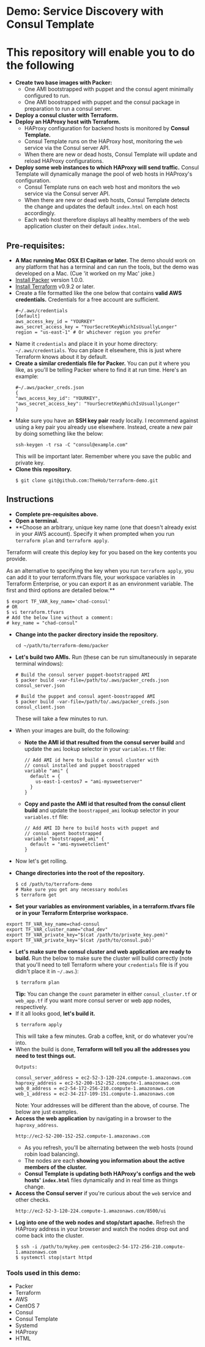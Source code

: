 # Demo: Service Discovery with Consul Template

# This repository will enable you to do the following
- **Create two base images with Packer:**
  - One AMI bootstrapped with puppet and the consul agent minimally configured to run.
  - One AMI boostrapped with puppet and the consul package in preparation to run a consul server.
- **Deploy a consul cluster with Terraform.**
- **Deploy an HAProxy host with Terraform.**
  - HAProxy configuration for backend hosts is monitored by **Consul Template.**
  - Consul Template runs on the HAProxy host, monitoring the `web` service via the Consul server API.
  - When there are new or dead hosts, Consul Template will update and reload HAProxy configurations.
- **Deploy some web instances to which HAProxy will send traffic.**  Consul Template will dynamically manage the pool of web hosts in HAProxy's configuration.
  - Consul Template runs on each web host and monitors the `web` service via the Consul server API.
  - When there are new or dead web hosts, Consul Template detects the change and updates the default `index.html` on each host accordingly.
  - Each web host therefore displays all healthy members of the web application cluster on their default `index.html`.

## Pre-requisites:
- **A Mac running Mac OSX El Capitan or later.**  The demo should work on any platform that has a terminal and can run the tools, but the demo was developed on a Mac.  (Cue 'it worked on my Mac' joke.)
- [Install Packer](https://www.packer.io/docs/install/index.html) version 1.0.0.
- [Install Terraform](https://www.terraform.io/intro/getting-started/install.html) v0.9.2 or later.
- Create a file formatted like the one below that contains **valid AWS credentials.** Credentials for a free account are sufficient.
  ```
  #~/.aws/credentials
  [default]
  aws_access_key_id = "YOURKEY"
  aws_secret_access_key = "YourSecretKeyWhichIsUsuallyLonger"
  region = "us-east-1" # Or whichever region you prefer
  ```
- Name it `credentials` and place it in your home directory: `~/.aws/credentials`.  You can place it elsewhere, this is just where Terraform knows about it by default.
- **Create a similar credentials file for Packer.**  You can put it where you like, as you'll be telling Packer where to find it at run time.  Here's an example:
  ```
  #~/.aws/packer_creds.json
  {
  "aws_access_key_id": "YOURKEY",
  "aws_secret_access_key": "YourSecretKeyWhichIsUsuallyLonger"
  }
  ```
- Make sure you have an **SSH key pair** ready locally. I recommend against using a key pair you already use elsewhere. Instead, create a new pair by doing something like the below:
  ```
  ssh-keygen -t rsa -C "consul@example.com"
  ```  
  This will be important later. Remember where you save the public and private key.
- **Clone this repository.**
  ```
  $ git clone git@github.com:TheHob/terraform-demo.git
  ```

## Instructions
- **Complete pre-requisites above.**
- **Open a terminal.**
- **Choose an arbitrary, unique key name (one that doesn't already exist in your AWS account). Specify it when prompted when you run `terraform plan` and `terraform apply`.

Terraform will create this deploy key for you based on the key contents you provide.

As an alternative to specifying the key when you run `terraform apply`, you can add it to your terraform.tfvars file, your workspace variables in Terraform Enterprise, or you can export it as an environment variable. The first and third options are detailed below.**
```
$ export TF_VAR_key_name='chad-consul'
# OR
$ vi terraform.tfvars
# Add the below line without a comment:
# key_name = "chad-consul"
```
- **Change into the packer directory inside the repository.**
  ```
  cd ~/path/to/terraform-demo/packer
  ```
- **Let's build two AMIs.** Run (these can be run simultaneously in separate terminal windows):
  ```
  # Build the consul server puppet-bootstrapped AMI
  $ packer build -var-file=/path/to/.aws/packer_creds.json consul_server.json

  # Build the puppet and consul agent-boostrapped AMI
  $ packer build -var-file=/path/to/.aws/packer_creds.json consul_client.json
  ```
  These will take a few minutes to run.
- When your images are built, do the following:
  - **Note the AMI id that resulted from the consul server build** and update the `ami` lookup selector in your `variables.tf` file:
    ```
    // Add AMI id here to build a consul cluster with
    // consul installed and puppet boostrapped
    variable "ami" {
      default = {
        us-east-1-centos7 = "ami-mysweetserver"
      }
    }
    ```
  - **Copy and paste the AMI id that resulted from the consul client build** and update the `boostrapped_ami` lookup selector in your `variables.tf` file:
    ```
    // Add AMI ID here to build hosts with puppet and
    // consul agent bootstrapped
    variable "bootstrapped_ami" {
      default = "ami-mysweetclient"
    }
    ```
- Now let's get rolling.
- **Change directories into the root of the repository.**
  ```
  $ cd /path/to/terraform-demo
  # Make sure you get any necessary modules
  $ terraform get
  ```

- **Set your variables as environment variables, in a terraform.tfvars file or in your Terraform Enterprise workspace.**
```
export TF_VAR_key_name=chad-consul
export TF_VAR_cluster_name="chad_dev"
export TF_VAR_private_key="$(cat /path/to/private_key.pem)"
export TF_VAR_private_key='$(cat /path/to/consul.pub)'
```
- **Let's make sure the consul cluster and web application are ready to build.**  Run the below to make sure the cluster will build correctly (note that you'll need to tell Terraform where your `credentials` file is if you didn't place it in `~/.aws`.):
  ```
  $ terraform plan
  ```
  **Tip:**  You can change the `count` parameter in either `consul_cluster.tf` or `web_app.tf` if you want more consul server or web app nodes, respectively.
- If it all looks good, **let's build it.**
  ```
  $ terraform apply
  ```
  This will take a few minutes.  Grab a coffee, knit, or do whatever you're into.
- When the build is done, **Terraform will tell you all the addresses you need to test things out.**
  ```
  Outputs:

  consul_server_address = ec2-52-3-120-224.compute-1.amazonaws.com
  haproxy_address = ec2-52-200-152-252.compute-1.amazonaws.com
  web_0_address = ec2-54-172-256-210.compute-1.amazonaws.com
  web_1_address = ec2-34-217-109-151.compute-1.amazonaws.com
  ```
  Note:  Your addresses will be different than the above, of course.  The below are just examples.
- **Access the web application** by navigating in a browser to the `haproxy_address`.
  ```
  http://ec2-52-200-152-252.compute-1.amazonaws.com
  ```
  - As you refresh, you'll be alternating between the web hosts (round robin load balancing).
  - The nodes are each **showing you information about the active members of the cluster.**
  - **Consul Template is updating both HAProxy's configs and the web hosts' `index.html`** files dynamically and in real time as things change.
- **Access the Consul server** if you're curious about the `web` service and other checks.
  ```
  http://ec2-52-3-120-224.compute-1.amazonaws.com/8500/ui
  ```
- **Log into one of the web nodes and stop/start apache.**  Refresh the HAProxy address in your browser and watch the nodes drop out and come back into the cluster.
  ```
  $ ssh -i /path/to/mykey.pem centos@ec2-54-172-256-210.compute-1.amazonaws.com
  $ systemctl stop|start httpd
  ```

### Tools used in this demo:
- Packer
- Terraform
- AWS
- CentOS 7
- Consul
- Consul Template
- Systemd
- HAProxy
- HTML
